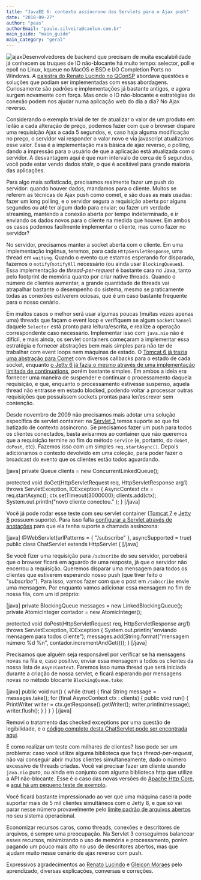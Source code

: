 ```yaml
---
title: "JavaEE 6: contexto assíncrono das Servlets para o Ajax push"
date: "2010-09-27"
author: "peas"
authorEmail: "paulo.silveira@caelum.com.br"
main_guide: "main_guide"
main_category: "geral"
---
```


![](https://blog.caelum.com.br/wp-content/uploads/2010/09/ajax-150x150.jpg "ajax")Desenvolvedores de backend que precisam de muita escalabilidade já conhecem os truques de IO não-blocante há muito tempo: selector, poll e epoll no Linux, kqueue no MacOS e BSD e I/O Completion Ports no Windows. A [palestra do Renato Lucindo no QConSP](http://blog.lucindo.com.br/2010/09/27/qcon-sp-2010/) abordava questões e soluções que podiam ser implementadas com essas abordagens. Curiosamente são padrões e implementações já bastante antigos, e agora surgem novamente com força. Mas onde o IO não-blocante e estratégias de conexão podem nos ajudar numa aplicação web do dia a dia? No Ajax reverso.

Considerando o exemplo trivial de ter de atualizar o valor de um produto em leilão a cada alteração de preço, podemos fazer com que o browser dispare uma requisição Ajax a cada 5 segundos, e, caso haja alguma modificação no preço, o servidor vai responder o valor novo e via javascript atualizamos esse valor. Essa é a implementação mais básica de ajax reverso, o polling, dando a impressão para o usuário de que a aplicação está atualizada com o servidor. A desvantagem aqui é que num intervalo de cerca de 5 segundos, você pode estar vendo dados _stale_, o que é aceitável para grande maioria das aplicações.

Para algo mais sofisticado, precisamos realmente fazer um push do servidor: quando houver dados, mandamos para o cliente. Muitos se referem as técnicas de Ajax push como comet, e são duas as mais usadas: fazer um long polling, e o servidor segura a requisição aberta por alguns segundos ou até ter algum dado para enviar; ou fazer um verdade streaming, mantendo a conexão aberta por tempo indeterminado, e ir enviando os dados novos para o cliente na medida que houver. Em ambos os casos podemos facilmente implementar o cliente, mas como fazer no servidor?

No servidor, precisamos manter a socket aberta com o cliente. Em uma implementação ingênua, teremos, para cada `HttpServletResponse`, uma thread em `waiting`. Quando o evento que estamos esperando for disparado, fazemos o `notify`/`notifyAll` necessário (ou ainda usar `BlockingQueue`s). Essa implementação de _thread-per-request_ é bastante cara no Java, tanto pelo footprint de memória quanto por criar native threads. Quando o número de clientes aumentar, a grande quantidade de threads vai atrapalhar bastante o desempenho do sistema, mesmo se praticamente todas as conexões estiverem ociosas, que é um caso bastante frequente para o nosso cenário.

Em muitos casos o melhor será usar algumas poucas (muitas vezes apenas uma) threads que façam o event loop e verifiquem se algum `SocketChannel` daquele `Selector` está pronto para leitura/escrita, e realize a operação correspondente caso necessário. Implementar isso com `java.nio` não é difícil, e mais ainda, os servlet containers começaram a implementar essa estratégia e fornecer abstrações bem mais simples para não ter de trabalhar com event loops nem máquinas de estado. O [Tomcat 6 já trazia uma abstração para Comet](http://tomcat.apache.org/tomcat-6.0-doc/aio.html) com diversos callbacks para o estado de cada socket, enquanto [o Jetty 6 já fazia o mesmo através de uma implementação limitada de continuations](http://docs.codehaus.org/display/JETTY/Continuations), porém bastante simples. Em ambos a ideia era fornecer uma maneira de suspender e continuar o processamento daquela requisição, e que, enquanto o processamento estivesse suspenso, aquela thread não entrasse em estado blocked, podendo voltar a processar outras requisições que possuíssem sockets prontas para ler/escrever sem contenção.

Desde novembro de 2009 não precisamos mais adotar uma solução específica de servlet container: na [Servlet 3](http://jcp.org/aboutJava/communityprocess/final/jsr315/index.html) temos suporte ao que foi batizado de contexto assíncrono. Se precisamos fazer um push para todos os clientes conectados, basta avisarmos ao container que não queremos que a requisição termine ao fim do método `service` (e, portanto, do `doGet`, `doPost`, etc). Fazemos isso com um simples `req.startAsync()`. Depois adicionamos o contexto devolvido em uma coleção, para poder fazer o broadcast do evento que os clientes estão todos aguardando.

\[java\] private Queue<AsyncContext> clients = new ConcurrentLinkedQueue<AsyncContext>();

protected void doGet(HttpServletRequest req, HttpServletResponse arg1) throws ServletException, IOException { AsyncContext ctx = req.startAsync(); ctx.setTimeout(3000000); clients.add(ctx); System.out.println("novo cliente conectou." ); } \[/java\]

Você já pode rodar esse teste com seu servlet container ([Tomcat 7](http://tomcat.apache.org/download-70.cgi) e [Jetty 8](http://dist.codehaus.org/jetty/) possuem suporte). Para isso falta [configurar a Servlet através de anotações](https://blog.caelum.com.br/java-ee6-comecando-com-as-servlets-3-0/) para que ela tenha suporte a chamada assíncrona:

\[java\] @WebServlet(urlPatterns = { "/subscribe" }, asyncSupported = true) public class ChatServlet extends HttpServlet { \[/java\]

Se você fizer uma requisição para `/subscribe` do seu servidor, perceberá que o browser ficará em aguardo de uma resposta, já que o servidor não encerrou a requisição. Queremos disparar uma mensagem para todos os clientes que estiverem esperando nosso push (que tiver feito o "_subscribe_"). Para isso, vamos fazer com que o post em `/subscribe` envie uma mensagem. Por enquanto vamos adicionar essa mensagem no fim de nossa fila, com um id próprio:

\[java\] private BlockingQueue<String> messages = new LinkedBlockingQueue<String>(); private AtomicInteger contador = new AtomicInteger();

protected void doPost(HttpServletRequest req, HttpServletResponse arg1) throws ServletException, IOException { System.out.println("enviando mensagem para todos cliente"); messages.add(String.format("mensagem número %d %n", contador.incrementAndGet())); } \[/java\]

Precisamos que alguém seja responsável por verificar se há mensagens novas na fila e, caso positivo, enviar essa mensagem a todos os clientes da nossa lista de `AsyncContext`. Faremos isso numa thread que será iniciada durante a criação de nossa servlet, e ficará esperando por mensagens novas no método blocante `BlockingQueue.take`:

\[java\] public void run() { while (true) { final String message = messages.take(); for (final AsyncContext ctx : clients) { public void run() { PrintWriter writer = ctx.getResponse().getWriter(); writer.println(message); writer.flush(); } } } } \[/java\]

Removi o tratamento das checked exceptions por uma questão de legibilidade, e o [código completo desta ChatServlet pode ser encontrada aqui](http://github.com/peas/asyncservlets-test/blob/master/src/main/java/br/com/caelum/chat/ChatServlet.java).

E como realizar um teste com milhares de clientes? Isso pode ser um problema: caso você utilize alguma biblioteca que faça _thread-per-request_, não vai conseguir abrir muitos clientes simultaneamente, dado o número excessivo de threads criadas. Você vai precisar fazer um cliente usando `java.nio` puro, ou ainda em conjunto com alguma biblioteca http que utilize a API não-blocante. Esse é o caso das novas versões do [Apache Http Core](http://hc.apache.org/httpcomponents-core-ga/index.html), e [aqui há um pequeno teste de exemplo](http://github.com/peas/asyncservlets-test/blob/master/src/main/java/br/com/caelum/chat/NHttpClient.java).

Você ficará bastante impressionado ao ver que uma máquina caseira pode suportar mais de 5 mil clientes simultâneos com o Jetty 8, e que só vai parar nesse número provavelmente pelo [limite padrão de arquivos abertos](http://www.cyberciti.biz/faq/linux-increase-the-maximum-number-of-open-files/) no seu sistema operacional.

Economizar recursos caros, como threads, conexões e descritores de arquivos, é sempre uma preocupação. Na Servlet 3 conseguimos balancear esses recursos, minimizando o uso de memória e processamento, porém pagando um pouco mais alto no uso de descritores abertos, mas que ajudam muito nesse cenário de ajax reverso com push.

Expressivos agradecimentos ao [Renato Lucindo](http://blog.lucindo.com.br/) e [Gleicon Moraes](http://zenmachine.wordpress.com/) pelo aprendizado, diversas explicações, conversas e correções.

